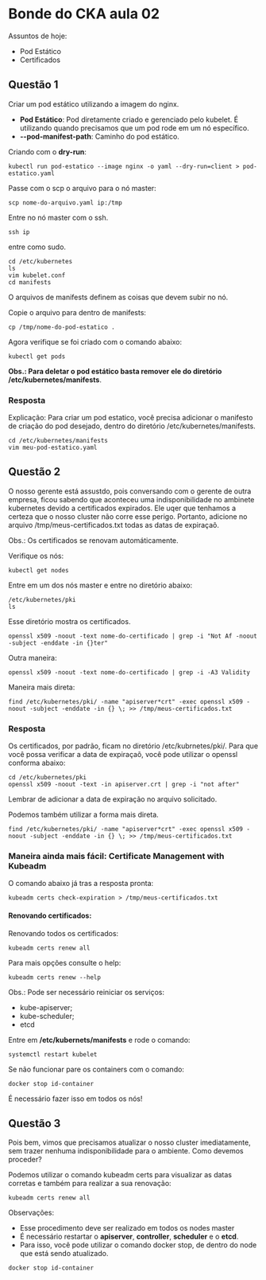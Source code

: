 # Bonde do CKA aula 02

Assuntos de hoje:
- Pod Estático
- Certificados

## Questão 1

Criar um pod estático utilizando a imagem do nginx.

- **Pod Estático**: Pod diretamente criado e gerenciado pelo kubelet. É utilizando quando precisamos que um pod rode em um nó específico.
- **--pod-manifest-path**: Caminho do pod estático.

Criando com o **dry-run**:

```
kubectl run pod-estatico --image nginx -o yaml --dry-run=client > pod-estatico.yaml
```

Passe com o scp o arquivo para o nó master:

```
scp nome-do-arquivo.yaml ip:/tmp
```

Entre no nó master com o ssh.

```
ssh ip
```

entre como sudo.

```
cd /etc/kubernetes
ls
vim kubelet.conf
cd manifests 
```

O arquivos de manifests definem as coisas que devem subir no nó.

Copie o arquivo para dentro de manifests:

```
cp /tmp/nome-do-pod-estatico .
```

Agora verifique se foi criado com o comando abaixo:

```
kubectl get pods
```

**Obs.: Para deletar o pod estático basta remover ele do diretório /etc/kubernetes/manifests**.

### Resposta

Explicação: Para criar um pod estatico, você precisa adicionar o manifesto de criação do pod desejado, dentro do diretório /etc/kubernetes/manifests.

```
cd /etc/kubernetes/manifests
vim meu-pod-estatico.yaml
```

## Questão 2

O nosso gerente está assustdo, pois conversando com o gerente de outra empresa, ficou sabendo que aconteceu uma indisponibilidade no ambinete kubernetes devido a certificados expirados. Ele uqer que tenhamos a certeza que o nosso cluster não corre esse perigo. Portanto, adicione no arquivo /tmp/meus-certificados.txt todas as datas de expiraçaõ.

Obs.: Os certificados se renovam automáticamente.

Verifique os nós:

```
kubectl get nodes
```

Entre em um dos nós master e entre no diretório abaixo:

```
/etc/kubernetes/pki 
ls
```

Esse diretório mostra os certificados.

```
openssl x509 -noout -text nome-do-certificado | grep -i "Not Af -noout -subject -enddate -in {}ter"
```

Outra maneira:

```
openssl x509 -noout -text nome-do-certificado | grep -i -A3 Validity 
```

Maneira mais direta:

```
find /etc/kubernetes/pki/ -name "apiserver*crt" -exec openssl x509 -noout -subject -enddate -in {} \; >> /tmp/meus-certificados.txt
```

### Resposta

Os certificados, por padrão, ficam no diretório /etc/kubrnetes/pki/. Para que você possa verificar a data de expiraçaõ, você pode utilizar o openssl conforma abaixo:

```
cd /etc/kubernetes/pki
openssl x509 -noout -text -in apiserver.crt | grep -i "not after"
```

Lembrar de adicionar a data de expiração no arquivo solicitado.

Podemos também utilizar a forma mais direta.

```
find /etc/kubernetes/pki/ -name "apiserver*crt" -exec openssl x509 -noout -subject -enddate -in {} \; >> /tmp/meus-certificados.txt
```

### Maneira ainda mais fácil: Certificate Management with Kubeadm

O comando abaixo já tras a resposta pronta:

```
kubeadm certs check-expiration > /tmp/meus-certificados.txt
```

#### Renovando certificados:

Renovando todos os certificados:

```
kubeadm certs renew all
```

Para mais opções consulte o help:

```
kubeadm certs renew --help
```

Obs.: Pode ser necessário reiniciar os serviços:
- kube-apiserver;
- kube-scheduler;
- etcd

Entre em **/etc/kubernets/manifests** e rode o comando:

```
systemctl restart kubelet
```

Se não funcionar pare os containers com o comando:

```
docker stop id-container
```

É necessário fazer isso em todos os nós!

## Questão 3

Pois bem, vimos que precisamos atualizar o nosso cluster imediatamente, sem trazer nenhuma indisponibilidade para o ambiente. Como devemos proceder?

Podemos utilizar o comando kubeadm certs para visualizar as datas corretas e também para realizar a sua renovação:

```
kubeadm certs renew all
```

Observações:
- Esse procedimento deve ser realizado em todos os nodes master
- É necessário restartar o **apiserver**, **controller**, **scheduler** e o **etcd**.
- Para isso, você pode utilizar o comando docker stop, de dentro do node que está sendo atualizado.

```
docker stop id-container
```